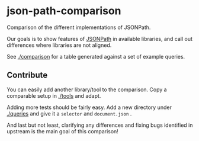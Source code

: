# json-path-comparison
Comparison of the different implementations of JSONPath.

Our goals is to show features of [JSONPath](https://goessner.net/articles/JsonPath/)
in available libraries, and call out differences where libraries are not aligned.

See [./comparison](./comparison) for a table generated against a set of example queries.

## Contribute

You can easily add another library/tool to the comparison. Copy a comparable setup in [./tools](./tools) and adapt.

Adding more tests should be fairly easy. Add a new directory under [./queries](./queries) and give it a `selector` and `document.json`
.

And last but not least, clarifying any differences and fixing bugs identified in upstream is the main goal of this comparison!
